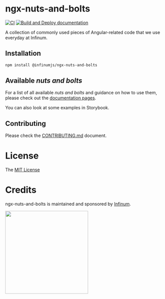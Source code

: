 # ngx-nuts-and-bolts

[![CI](https://github.com/infinum/ngx-nuts-and-bolts/actions/workflows/ci.yml/badge.svg)](https://github.com/infinum/ngx-nuts-and-bolts/actions/workflows/ci.yml)
[![Build and Deploy documentation](https://github.com/infinum/ngx-nuts-and-bolts/actions/workflows/docs.yml/badge.svg)](https://github.com/infinum/ngx-nuts-and-bolts/actions/workflows/docs.yml)

A collection of commonly used pieces of Angular-related code that we use everyday at Infinum.

## Installation

```bash
npm install @infinumjs/ngx-nuts-and-bolts
```

## Available _nuts and bolts_

For a list of all available _nuts and bolts_ and guidance on how to use them, please check out the [documentation pages](https://infinum.github.io/ngx-nuts-and-bolts/docs).

You can also look at some examples in Storybook.

## Contributing

Please check the [CONTRIBUTING.md](./CONTRIBUTING.md) document.

# License

The [MIT License](./LICENSE)

# Credits

ngx-nuts-and-bolts is maintained and sponsored by
[Infinum](https://www.infinum.com).

<img src="https://infinum.com/infinum.png" width="264">
